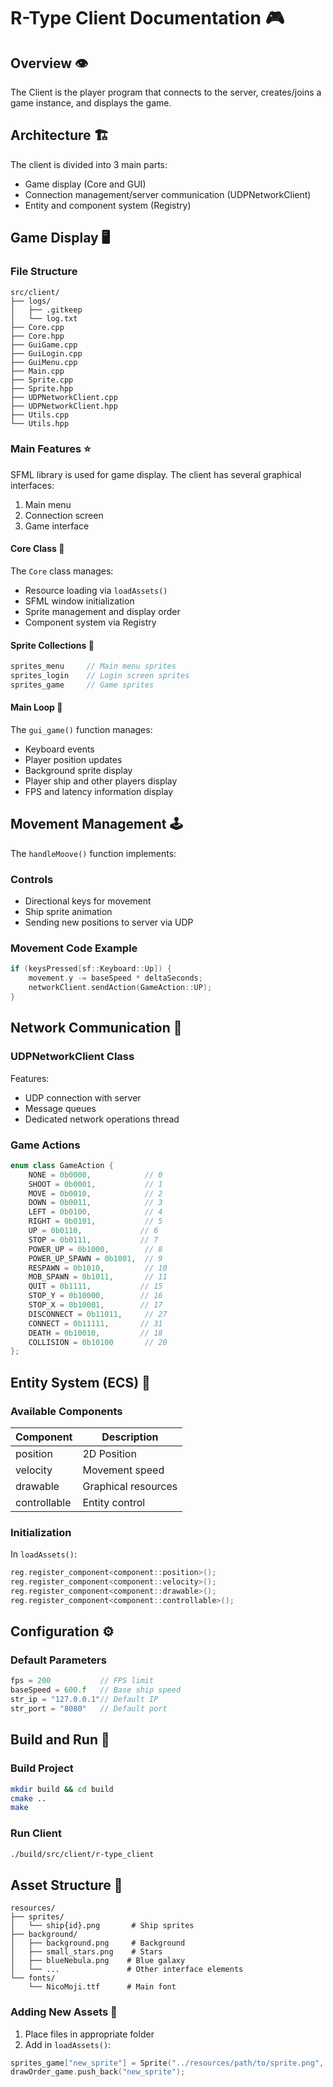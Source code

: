 # R-Type Client Documentation 🎮

## Overview 👁️

The Client is the player program that connects to the server, creates/joins a game instance, and displays the game.

## Architecture 🏗️

The client is divided into 3 main parts:
- Game display (Core and GUI)
- Connection management/server communication (UDPNetworkClient)
- Entity and component system (Registry)

## Game Display 🖥️

### File Structure
```
src/client/
├── logs/
│   ├── .gitkeep
│   └── log.txt
├── Core.cpp
├── Core.hpp
├── GuiGame.cpp
├── GuiLogin.cpp
├── GuiMenu.cpp
├── Main.cpp
├── Sprite.cpp
├── Sprite.hpp
├── UDPNetworkClient.cpp
├── UDPNetworkClient.hpp
├── Utils.cpp
└── Utils.hpp
```

### Main Features ⭐

SFML library is used for game display. The client has several graphical interfaces:
1. Main menu
2. Connection screen
3. Game interface

#### Core Class 🎯

The `Core` class manages:
- Resource loading via `loadAssets()`
- SFML window initialization
- Sprite management and display order
- Component system via Registry

#### Sprite Collections 🎨

```cpp
sprites_menu     // Main menu sprites
sprites_login    // Login screen sprites
sprites_game     // Game sprites
```

#### Main Loop 🔄

The `gui_game()` function manages:
- Keyboard events
- Player position updates
- Background sprite display
- Player ship and other players display
- FPS and latency information display

## Movement Management 🕹️

The `handleMoove()` function implements:

### Controls
- Directional keys for movement
- Ship sprite animation
- Sending new positions to server via UDP

### Movement Code Example
```cpp
if (keysPressed[sf::Keyboard::Up]) {
    movement.y -= baseSpeed * deltaSeconds;
    networkClient.sendAction(GameAction::UP);
}
```

## Network Communication 📡

### UDPNetworkClient Class

Features:
- UDP connection with server
- Message queues
- Dedicated network operations thread

### Game Actions
```cpp
enum class GameAction {
    NONE = 0b0000,            // 0
    SHOOT = 0b0001,           // 1
    MOVE = 0b0010,            // 2
    DOWN = 0b0011,            // 3
    LEFT = 0b0100,            // 4
    RIGHT = 0b0101,           // 5
    UP = 0b0110,             // 6
    STOP = 0b0111,           // 7
    POWER_UP = 0b1000,        // 8
    POWER_UP_SPAWN = 0b1001,  // 9
    RESPAWN = 0b1010,         // 10
    MOB_SPAWN = 0b1011,       // 11
    QUIT = 0b1111,           // 15
    STOP_Y = 0b10000,        // 16
    STOP_X = 0b10001,        // 17
    DISCONNECT = 0b11011,     // 27
    CONNECT = 0b11111,       // 31
    DEATH = 0b10010,         // 18
    COLLISION = 0b10100       // 20
};
```

## Entity System (ECS) 🧩

### Available Components

| Component    | Description                |
|-------------|----------------------------|
| position    | 2D Position                |
| velocity    | Movement speed             |
| drawable    | Graphical resources        |
| controllable| Entity control             |

### Initialization

In `loadAssets()`:
```cpp
reg.register_component<component::position>();
reg.register_component<component::velocity>();
reg.register_component<component::drawable>();
reg.register_component<component::controllable>();
```

## Configuration ⚙️

### Default Parameters
```cpp
fps = 200           // FPS limit
baseSpeed = 600.f   // Base ship speed
str_ip = "127.0.0.1"// Default IP
str_port = "8080"   // Default port
```

## Build and Run 🚀

### Build Project
```bash
mkdir build && cd build
cmake ..
make
```

### Run Client
```bash
./build/src/client/r-type_client
```

## Asset Structure 📁

```
resources/
├── sprites/
│   └── ship{id}.png       # Ship sprites
├── background/
│   ├── background.png     # Background
│   ├── small_stars.png    # Stars
│   ├── blueNebula.png    # Blue galaxy
│   └── ...               # Other interface elements
└── fonts/
    └── NicoMoji.ttf      # Main font
```

### Adding New Assets 🎨

1. Place files in appropriate folder
2. Add in `loadAssets()`:
```cpp
sprites_game["new_sprite"] = Sprite("../resources/path/to/sprite.png", true);
drawOrder_game.push_back("new_sprite");
```